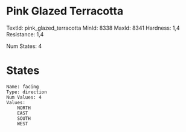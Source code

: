 # Pink Glazed Terracotta
TextId: pink_glazed_terracotta
MinId: 8338
MaxId: 8341
Hardness: 1,4
Resistance: 1,4

Num States: 4
# States
```
Name: facing
Type: direction
Num Values: 4
Values:
    NORTH
    EAST
    SOUTH
    WEST
```